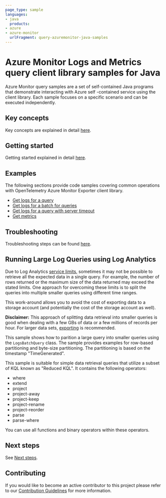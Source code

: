 ```yaml
---
page_type: sample
languages:
- java
  products:
- azure
- azure-monitor
  urlFragment: query-azuremonitor-java-samples
---
```


# Azure Monitor Logs and Metrics query client library samples for Java

Azure Monitor query samples are a set of self-contained Java programs that demonstrate interacting with Azure self
-contained service using the client library. Each sample focuses on a specific scenario and can be executed independently.

## Key concepts

Key concepts are explained in detail [here][SDK_README_KEY_CONCEPTS].

## Getting started

Getting started explained in detail [here][SDK_README_GETTING_STARTED].

## Examples

The following sections provide code samples covering common operations with OpenTelemetry Azure Monitor Exporter client
library.

* [Get logs for a query][get_logs]
* [Get logs for a batch for queries][get_batch_logs]
* [Get logs for a query with server timeout][get_servertimeout_logs]
* [Get metrics][get_metrics]

## Troubleshooting

Troubleshooting steps can be found [here][SDK_README_TROUBLESHOOTING].

## Running Large Log Queries using Log Analytics

Due to Log Analytics [service limits][monitor_service_limits], sometimes it may
not be possible to retrieve all the expected data in a single query. For example, the number of rows returned or the maximum size of the
data returned may exceed the stated limits. One approach for overcoming these limits is to split the queries into multiple smaller queries
using different time ranges.

This work-around allows you to avoid the cost of exporting data to a storage account (and potentially the cost of the storage account as well). 

**Disclaimer:** This approach of splitting data retrieval into smaller queries is good when dealing with a few GBs of data or a few millions
of records per hour. For larger data sets,
[exporting][logs_data_export] is recommended.

This sample shows how to parition a large query into smaller queries using the `LogsBatchQuery` class. The sample provides examples for 
row-based partitioning and byte-size partitioning. The partitioning is based on the timestamp "TimeGenerated". 

This sample is suitable for simple data retrieval queries that utilize a subset of KQL known as "Reduced KQL". It contains the following
operators:
- where
- extend
- project
- project-away
- project-keep
- project-rename
- project-reorder
- parse
- parse-where

You can use all functions and binary operators within these operators.

## Next steps

See [Next steps][SDK_README_NEXT_STEPS].

## Contributing

If you would like to become an active contributor to this project please refer to our [Contribution
Guidelines][SDK_README_CONTRIBUTING] for more information.

<!-- LINKS -->
[SDK_README_CONTRIBUTING]: https://github.com/Azure/azure-sdk-for-java/blob/main/sdk/monitor/azure-monitor-query
[SDK_README_GETTING_STARTED]: https://github.com/Azure/azure-sdk-for-java/blob/main/sdk/monitor/azure-monitor-query
[SDK_README_TROUBLESHOOTING]: https://github.com/Azure/azure-sdk-for-java/blob/main/sdk/monitor/azure-monitor-query
[SDK_README_KEY_CONCEPTS]: https://github.com/Azure/azure-sdk-for-java/blob/main/sdk/monitor/azure-monitor-query
[SDK_README_DEPENDENCY]: https://github.com/Azure/azure-sdk-for-java/blob/main/sdk/monitor/azure-monitor-query
[SDK_README_NEXT_STEPS]: https://github.com/Azure/azure-sdk-for-java/blob/main/sdk/monitor/azure-monitor-query
[get_logs]: https://github.com/Azure/azure-sdk-for-java/blob/main/sdk/monitor/azure-monitor-query/src/samples/java/com/azure/monitor/query/LogsQuerySample.java
[get_batch_logs]: https://github.com/Azure/azure-sdk-for-java/blob/main/sdk/monitor/azure-monitor-query/src/samples/java/com/azure/monitor/query/LogsQueryBatchSample.java
[get_servertimeout_logs]: https://github.com/Azure/azure-sdk-for-java/blob/main/sdk/monitor/azure-monitor-query/src/samples/java/com/azure/monitor/query/ServerTimeoutSample.java
[get_metrics]: https://github.com/Azure/azure-sdk-for-java/blob/main/sdk/monitor/azure-monitor-query/src/samples/java/com/azure/monitor/query/MetricsQuerySample.java
[monitor_service_limits]: https://learn.microsoft.com/azure/azure-monitor/service-limits#la-query-api
[logs_data_export]: https://learn.microsoft.com/azure/azure-monitor/logs/logs-data-export?tabs=portal

